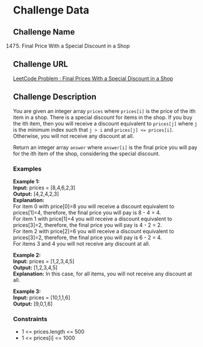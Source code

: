 # Challenge Data

## Challenge Name
1475. Final Price With a Special Discount in a Shop

## Challenge URL

[LeetCode Problem : Final Prices With a Special Discount in a Shop](https://leetcode.com/problems/final-prices-with-a-special-discount-in-a-shop/description/)

## Challenge Description
You are given an integer array `prices` where `prices[i]` is the price of the ith item in a shop. There is a special discount for items in the shop. If you buy the ith item, then you will receive a discount equivalent to `prices[j]` where `j` is the minimum index such that `j > i` and `prices[j] <= prices[i]`. Otherwise, you will not receive any discount at all.

Return an integer array `answer` where `answer[i]` is the final price you will pay for the ith item of the shop, considering the special discount.

### Examples
**Example 1:**  
**Input:** prices = [8,4,6,2,3]  
**Output:** [4,2,4,2,3]  
**Explanation:**  
For item 0 with price[0]=8 you will receive a discount equivalent to prices[1]=4, therefore, the final price you will pay is 8 - 4 = 4.  
For item 1 with price[1]=4 you will receive a discount equivalent to prices[3]=2, therefore, the final price you will pay is 4 - 2 = 2.  
For item 2 with price[2]=6 you will receive a discount equivalent to prices[3]=2, therefore, the final price you will pay is 6 - 2 = 4.  
For items 3 and 4 you will not receive any discount at all.  

**Example 2:**  
**Input:** prices = [1,2,3,4,5]  
**Output:** [1,2,3,4,5]  
**Explanation:** In this case, for all items, you will not receive any discount at all.  

**Example 3:**  
**Input:** prices = [10,1,1,6]  
**Output:** [9,0,1,6]  

### Constraints
- 1 <= prices.length <= 500
- 1 <= prices[i] <= 1000
